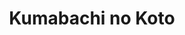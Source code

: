 --- 
title: "Kumabachi no Koto"
publishdate: "2019-2-22T16:48:46+02:00"
src: "https://365manga.net/manga/kumabachi-no-koto"
image: "https://data.365manga.net/images/thumbnails/30469-kumabachi-no-koto.jpg"
description: " A girl, a bee, and a man... and a little bit of everyday magic."
---
